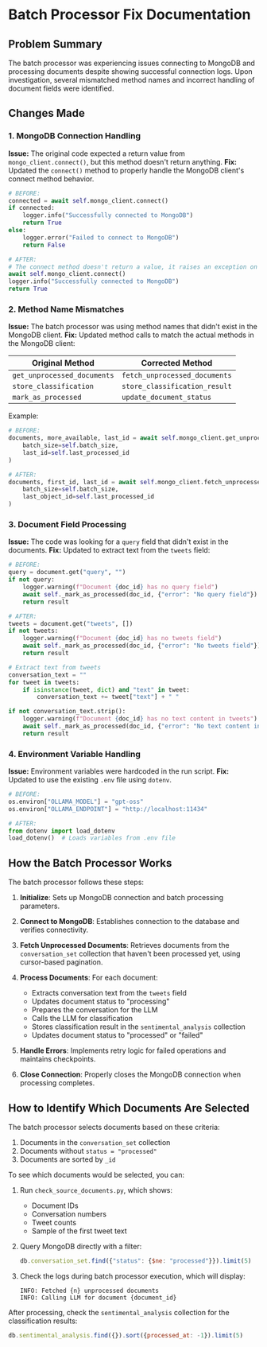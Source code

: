 # Batch Processor Fix Documentation

## Problem Summary

The batch processor was experiencing issues connecting to MongoDB and processing documents despite showing successful connection logs. Upon investigation, several mismatched method names and incorrect handling of document fields were identified.

## Changes Made

### 1. MongoDB Connection Handling

**Issue:** The original code expected a return value from `mongo_client.connect()`, but this method doesn't return anything.
**Fix:** Updated the `connect()` method to properly handle the MongoDB client's connect method behavior.

```python
# BEFORE:
connected = await self.mongo_client.connect()
if connected:
    logger.info("Successfully connected to MongoDB")
    return True
else:
    logger.error("Failed to connect to MongoDB")
    return False

# AFTER:
# The connect method doesn't return a value, it raises an exception on failure
await self.mongo_client.connect()
logger.info("Successfully connected to MongoDB")
return True
```

### 2. Method Name Mismatches

**Issue:** The batch processor was using method names that didn't exist in the MongoDB client.
**Fix:** Updated method calls to match the actual methods in the MongoDB client:

| Original Method | Corrected Method |
|-----------------|------------------|
| `get_unprocessed_documents` | `fetch_unprocessed_documents` |
| `store_classification` | `store_classification_result` |
| `mark_as_processed` | `update_document_status` |

Example:

```python
# BEFORE:
documents, more_available, last_id = await self.mongo_client.get_unprocessed_documents(
    batch_size=self.batch_size, 
    last_id=self.last_processed_id
)

# AFTER:
documents, first_id, last_id = await self.mongo_client.fetch_unprocessed_documents(
    batch_size=self.batch_size, 
    last_object_id=self.last_processed_id
)
```

### 3. Document Field Processing

**Issue:** The code was looking for a `query` field that didn't exist in the documents.
**Fix:** Updated to extract text from the `tweets` field:

```python
# BEFORE:
query = document.get("query", "")
if not query:
    logger.warning(f"Document {doc_id} has no query field")
    await self._mark_as_processed(doc_id, {"error": "No query field"})
    return result

# AFTER:
tweets = document.get("tweets", [])
if not tweets:
    logger.warning(f"Document {doc_id} has no tweets field")
    await self._mark_as_processed(doc_id, {"error": "No tweets field"})
    return result

# Extract text from tweets
conversation_text = ""
for tweet in tweets:
    if isinstance(tweet, dict) and "text" in tweet:
        conversation_text += tweet["text"] + " "

if not conversation_text.strip():
    logger.warning(f"Document {doc_id} has no text content in tweets")
    await self._mark_as_processed(doc_id, {"error": "No text content in tweets"})
    return result
```

### 4. Environment Variable Handling

**Issue:** Environment variables were hardcoded in the run script.
**Fix:** Updated to use the existing `.env` file using `dotenv`.

```python
# BEFORE:
os.environ["OLLAMA_MODEL"] = "gpt-oss"
os.environ["OLLAMA_ENDPOINT"] = "http://localhost:11434"

# AFTER:
from dotenv import load_dotenv
load_dotenv()  # Loads variables from .env file
```

## How the Batch Processor Works

The batch processor follows these steps:

1. **Initialize**: Sets up MongoDB connection and batch processing parameters.

2. **Connect to MongoDB**: Establishes connection to the database and verifies connectivity.

3. **Fetch Unprocessed Documents**: Retrieves documents from the `conversation_set` collection that haven't been processed yet, using cursor-based pagination.

4. **Process Documents**: For each document:
   - Extracts conversation text from the `tweets` field
   - Updates document status to "processing"
   - Prepares the conversation for the LLM
   - Calls the LLM for classification
   - Stores classification result in the `sentimental_analysis` collection
   - Updates document status to "processed" or "failed"

5. **Handle Errors**: Implements retry logic for failed operations and maintains checkpoints.

6. **Close Connection**: Properly closes the MongoDB connection when processing completes.

## How to Identify Which Documents Are Selected

The batch processor selects documents based on these criteria:

1. Documents in the `conversation_set` collection
2. Documents without `status = "processed"`
3. Documents are sorted by `_id`

To see which documents would be selected, you can:

1. Run `check_source_documents.py`, which shows:
   - Document IDs
   - Conversation numbers
   - Tweet counts
   - Sample of the first tweet text

2. Query MongoDB directly with a filter:

   ```javascript
   db.conversation_set.find({"status": {$ne: "processed"}}).limit(5)
   ```

3. Check the logs during batch processor execution, which will display:

   ```plaintext
   INFO: Fetched {n} unprocessed documents
   INFO: Calling LLM for document {document_id}
   ```

After processing, check the `sentimental_analysis` collection for the classification results:

```javascript
db.sentimental_analysis.find({}).sort({processed_at: -1}).limit(5)
```